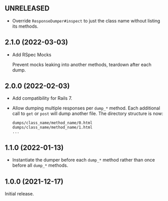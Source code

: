 ## UNRELEASED

- Override `ResponseDumper#inspect` to just the class name without listing its
  methods.

## 2.1.0 (2022-03-03)

- Add RSpec Mocks

  Prevent mocks leaking into another methods, teardown after each dump.

## 2.0.0 (2022-02-03)

- Add compatibility for Rails 7.

- Allow dumping multiple responses per `dump_*` method. Each additional call to
  `get` or `post` will dump another file. The directory structure is now:

  ```
  dumps/class_name/method_name/0.html
  dumps/class_name/method_name/1.html
  ...
  ```

## 1.1.0 (2022-01-13)

- Instantiate the dumper before each `dump_*` method rather than once before
  all `dump_*` methods.

## 1.0.0 (2021-12-17)

Initial release.
